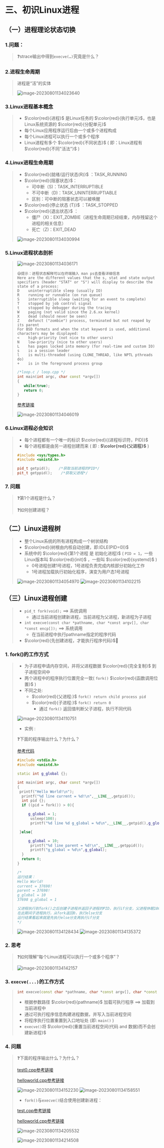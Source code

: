 # 三、初识Linux进程

## （一）进程理论状态切换

### 1.问题：

> ❓strace输出中得到`execve(…)`究竟是什么？

### 2.进程生命周期

> 进程是“活”的实体
>
> <img src="photo/image-20230801134023640.png" alt="image-20230801134023640" />

### 3.Linux进程基本概念

> * $\color{red}{进程}$ 是Linux任务的 $\color{red}{执行单元}$，也是Linux系统资源的 $\color{red}{分配单元}$
> * 每个Linux应用程序运行后由一个或多个进程构成
> * 每个Linux进程可以执行一个或多个程序
> * Linux进程有多个 $\color{red}{不同状态}$ ( 即：Linux进程有 $\color{red}{不同"活法"}$ )

### 4.Linux进程生命周期

> * $\color{red}{就绪/运行状态(R)}$ ：TASK_RUNNING
> * $\color{red}{阻塞状态}$：
>   * 可中断（S)：TASK_INTERRUPTIBLE
>   * 不可中断（D)：TASK_UNINTERRUPTIABLE
>   * 区别：可中断的阻塞状态可以被唤醒
> * $\color{red}{停止状态 (T)}$ ：TASK_STOPPED
> * $\color{red}{退出状态}$ ：
>   * 僵尸（X)：EXIT_ZOMBIE（进程生命周期已经结束，内存残留这个进程的相关信息）
>   * 死亡（Z)：EXIT_DEAD
>
> <img src="photo/image-20230801134030994.png" alt="image-20230801134030994" />

### 5.Linux进程状态剖析

><img src="photo/image-20230801134036171.png" alt="image-20230801134036171" />
>
>```
>😅提示：进程状态解释可以在终端输入 man ps去查看详细信息
>Here are the different values that the s, stat and state output specifiers (header "STAT" or "S") will display to describe the state of a process:
>D    uninterruptible sleep (usually IO)
>R    running or runnable (on run queue)
>S    interruptible sleep (waiting for an event to complete)
>T    stopped by job control signal
>t    stopped by debugger during the tracing
>W    paging (not valid since the 2.6.xx kernel)
>X    dead (should never be seen)
>Z    defunct ("zombie") process, terminated but not reaped by its parent
>For BSD formats and when the stat keyword is used, additional characters may be displayed:
><    high-priority (not nice to other users)
>N    low-priority (nice to other users)
>L    has pages locked into memory (for real-time and custom IO)
>s    is a session leader
>l    is multi-threaded (using CLONE_THREAD, like NPTL pthreads do)
>+    is in the foreground process group
>
>```
>
>```c++
>/*loop.c / loop.cpp */
>int main(int argc, char const *argv[])
>{
>    while(true);
>    return 0;
>}
>```
>
>[参考链接](https://github.com/WONGZEONJYU/Linux_System_Program/blob/main/2.Process/loop.cpp)
>
><img src="photo/image-20230801134046019.png" alt="image-20230801134046019" />

### 6.Linux进程必会知识

>* 每个进程都有一个唯一的标识 $\color{red}{(进程标识符，PID)}$
>* 每个进程都是由另一进程创建而来 ( 即 : **$\color{red}{父进程}$** )
>
>```c++
>#include <sys/types.h>
>#include <unistd.h>
>
>pid_t getpid();    /*获取当前进程的PID*/
>pit_t getppid();    /*获取父进程*/
>
>```
>

### 7. 问题

>❓第1个进程是什么？
>
>❓如何创建进程？

## （二）Linux进程树

> * 整个Linux系统的所有进程构成一个树状结构
> * $\color{red}{树根由内核自动创建，即:IDLE(PID=0)}$
> * 系统中的 $\color{red}{第1个进程 是 初始化进程}$ ( `PID = 1`，一些Linux版本叫 $\color{red}{init}$ ，一些叫 $\color{red}{systemd}$ )
>   * 0号进程创建1号进程，1号进程负责完成内核部分初始化工作
>   * 1号进程加载执行初始化程序，演变为用户态1号进程
>
> <img src="photo/image-20230801134054970.png" alt="image-20230801134054970" />
>
> <img src="photo/image-20230801134102215.png" alt="image-20230801134102215" />

## （三）Linux进程创建

> * `pid_t fork(void);` ==> 系统调用
>   * 通过当前进程创建新进程，当前进程为父进程，新进程为子进程
> * `int execve(const char *pathname, char *const argv[], char *const encp[]);` ==> 系统调用
>   * 在当前进程中执行pathname指定的程序代码
> * $\color{red}{先创建进程，才能执行程序代码}$🔰

### 1. fork()的工作方式

>* 为子进程申请内存空间，并将父进程数据 $\color{red}{完全复制}$ 到子进程空间中
>* 两个进程中的程序执行位置完全一致( `fork()` $\color{red}{函数调用位置}$ )
>* 不同之处:
>   * $\color{red}{父进程:}$ `fork() return child process pid`
>   * $\color{red}{子进程:}$ `fork() return 0`
>     * 通过 `fork()` 返回值判断父子进程，执行不同代码
>
><img src="photo/image-20230801134110751.png" alt="image-20230801134110751" />
>
>* 实例 : 
>
>❓下面的程序输出什么？为什么？
>
>[参考代码](https://github.com/WONGZEONJYU/Linux_System_Program/blob/main/2.Process/main.cpp)
>
>```c++
>#include <stdio.h>
>#include <unistd.h>
>
>static int g_global {};
>
>int main(int argc, char const *argv[])
>{
>  printf("Hello World!\n");
>   printf("%d line current = %d!\n",__LINE__,getpid());
>   int pid {};
>   if ((pid = fork()) > 0){
> 
>      g_global = 1;
>       usleep(100);
>       printf("%d line %d g_global = %d\n",__LINE__,getpid(),g_global);
> 
>  }else{
> 
>      g_global = 10;
>       printf("%d line parent = %d!\n",__LINE__,getppid());
>       printf("g_global = %d\n",g_global);
>   }
>   return 0;
> }
>
>/*
>运行结果：
>Hello World!
>current = 37698!
>parent = 37698!
>g_global = 10
>37698 g_global = 1
>
>父进程执行到fork()之后创建子进程并返回子进程的PID，执行if分支，父进程休眠100us
>在此期间子进程执行，从fork返回0，执行else分支
>运行结果看起来就是先执行else分支再执行if分支 
>*/   
>```
>
><img src="photo/image-20230801134128434.png" alt="image-20230801134128434" />
>
><img src="photo/image-20230801134135372.png" alt="image-20230801134135372" />

### 2. 思考

> ❓如何理解“每个Linux进程可以执行一个或多个程序”？
>
><img src="photo/image-20230801134142157.png" alt="image-20230801134142157" />

### 3. `execve(...)`的工作方式

>```c++
>int execve(const char *pathname, char *const argv[], char *const encp[]);
>```
>
>* 根据参数路径 $\color{red}{pathname}$ 加载可执行程序 ==> 加载到当前进程中
>* 通过可执行程序信息构建进程数据，并写入当前进程空间
>* 将程序执行位置重置到入口地址处 (即: `main()` )
>* `execve()`将 $\color{red}{重置当前进程空间(代码 and 数据)而不会创建新进程}$

### 4. 问题

>❓下面的程序输出什么？为什么？
>
>[test0.cpp参考链接](https://github.com/WONGZEONJYU/Linux_System_Program/blob/main/2.Process/test0.cpp)
>
>[helloworld.cpp参考链接](https://github.com/WONGZEONJYU/Linux_System_Program/blob/main/2.Process/helloworld.cpp)
>
><img src="photo/image-20230801134152230.png" alt="image-20230801134152230" />
>
><img src="photo/image-20230801134158551.png" alt="image-20230801134158551" />
>
>- `fork()`与`execve()`结合使用创建新进程：
>
>[test.cpp参考链接](https://github.com/WONGZEONJYU/Linux_System_Program/blob/main/2.Process/test.cpp)
>
>[helloworld.cpp参考链接](https://github.com/WONGZEONJYU/Linux_System_Program/blob/main/2.Process/helloworld.cpp)
>
><img src="photo/image-20230801134205532.png" alt="image-20230801134205532" />
>
>![image-20230801134214508](photo/image-20230801134214508.png)

